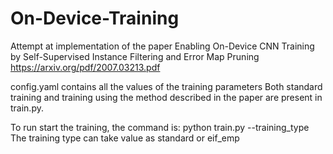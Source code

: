 # On-Device-Training
Attempt at implementation of the paper Enabling On-Device CNN Training by Self-Supervised Instance Filtering and Error Map Pruning
https://arxiv.org/pdf/2007.03213.pdf

config.yaml contains all the values of the training parameters
Both standard training and training using the method described in the paper are present in train.py.

To run start the training, the command is:
  python train.py --training_type <training type>
The training type can take value as standard or eif_emp
